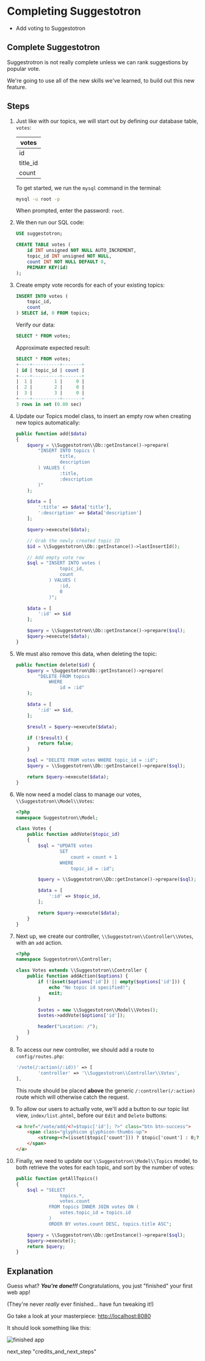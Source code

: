 # Completing Suggestotron

* Add voting to Suggestotron

## Complete Suggestotron

Suggestrotron is not really complete unless we can rank suggestions by popular vote.

We're going to use all of the new skills we've learned, to build out this new feature.

## Steps

1. Just like with our topics, we will start out by defining our database table, `votes`:

    |  votes   |
    | -------- |
    | id       |
    | title_id |
    | count    |

    To get started, we run the `mysql` command in the terminal:

    ```bash
    mysql -u root -p
    ```

    When prompted, enter the password: `root`.

1. We then run our SQL code:

    ```sql
    USE suggestotron;

    CREATE TABLE votes (
        id INT unsigned NOT NULL AUTO_INCREMENT,
        topic_id INT unsigned NOT NULL,
        count INT NOT NULL DEFAULT 0,
        PRIMARY KEY(id)
    );
    ```

1. Create empty vote records for each of your existing topics:

    ```sql
    INSERT INTO votes (
        topic_id,
        count
    ) SELECT id, 0 FROM topics;
    ```

    Verify our data:

    ```sql
    SELECT * FROM votes;
    ```

    Approximate expected result:

    ```sql
    SELECT * FROM votes;
    +----+----------+-------+
    | id | topic_id | count |
    +----+----------+-------+
    |  1 |        1 |     0 |
    |  2 |        2 |     0 |
    |  3 |        3 |     0 |
    +----+----------+-------+
    3 rows in set (0.00 sec)
    ```

1. Update our Topics model class, to insert an empty row when creating new topics automatically:

    ```php
    public function add($data)
    {
        $query = \\Suggestotron\\Db::getInstance()->prepare(
            "INSERT INTO topics (
                    title,
                    description
            ) VALUES (
                    :title,
                    :description
            )"
        );

        $data = [
            ':title' => $data['title'],
            ':description' => $data['description']
        ];

        $query->execute($data);

        // Grab the newly created topic ID
        $id = \\Suggestotron\\Db::getInstance()->lastInsertId();

        // Add empty vote row
        $sql = "INSERT INTO votes (
                    topic_id,
                    count
                ) VALUES (
                    :id,
                    0
                )";

        $data = [
            ':id' => $id
        ];

        $query = \\Suggestotron\\Db::getInstance()->prepare($sql);
        $query->execute($data);
    }
    ```

1. We must also remove this data, when deleting the topic:

    ```php
    public function delete($id) {
        $query = \Suggestotron\Db::getInstance()->prepare(
            "DELETE FROM topics
                WHERE
                    id = :id"
        );

        $data = [
            ':id' => $id,
        ];

        $result = $query->execute($data);

        if (!$result) {
            return false;
        }

        $sql = "DELETE FROM votes WHERE topic_id = :id";
        $query = \\Suggestotron\\Db::getInstance()->prepare($sql);

        return $query->execute($data);
    }
    ```

1. We now need a model class to manage our votes, `\\Suggestotron\\Model\\Votes`:

    ```php
    <?php
    namespace Suggestotron\\Model;

    class Votes {
        public function addVote($topic_id)
        {
            $sql = "UPDATE votes
                    SET
                        count = count + 1
                    WHERE
                        topic_id = :id";

            $query = \\Suggestotron\\Db::getInstance()->prepare($sql);

            $data = [
                ':id' => $topic_id,
            ];

            return $query->execute($data);
        }
    }
    ```

1. Next up, we create our controller, `\\Suggestotron\\Controller\\Votes`, with an `add` action.

    ```php
    <?php
    namespace Suggestotron\\Controller;

    class Votes extends \\Suggestotron\\Controller {
        public function addAction($options) {
            if (!isset($options['id']) || empty($options['id'])) {
                echo "No topic id specified!";
                exit;
            }

            $votes = new \\Suggestotron\\Model\\Votes();
            $votes->addVote($options['id']);

            header("Location: /");
        }
    }
    ```

1. To access our new controller, we should add a route to `config/routes.php`:

    ```php
    '/vote(/:action(/:id))' => [
            'controller' => '\\Suggestotron\\Controller\\Votes',
    ],
    ```

    This route should be placed **above** the generic `/:controller(/:action)` route which will otherwise catch the request.

1. To allow our users to actually vote, we'll add a button to our topic list view, `index/list.phtml`, before our `Edit` and `Delete` buttons:

    ```html
    <a href="/vote/add/<?=$topic['id']; ?>" class="btn btn-success">
        <span class="glyphicon glyphicon-thumbs-up">
            <strong><?=(isset($topic['count'])) ? $topic['count'] : 0;?></strong>
        </span>
    </a>
    ```

1. Finally, we need to update our `\\Suggestotron\\Model\\Topics` model, to both retrieve the votes for each topic, and sort by the number of votes:

    ```php
    public function getAllTopics()
    {
        $sql = "SELECT
                    topics.*,
                    votes.count
                FROM topics INNER JOIN votes ON (
                    votes.topic_id = topics.id
                )
                ORDER BY votes.count DESC, topics.title ASC";

        $query = \\Suggestotron\\Db::getInstance()->prepare($sql);
        $query->execute();
        return $query;
    }
    ```

## Explanation

Guess what?  _**You\'re done!!!**_ Congratulations, you just "finished" your first web app!

(They're never _really_ ever finished... have fun tweaking it!)

Go take a look at your masterpiece: <http://localhost:8080>

It should look something like this:

![finished app](img/finished_app.png)

next_step "credits_and_next_steps"